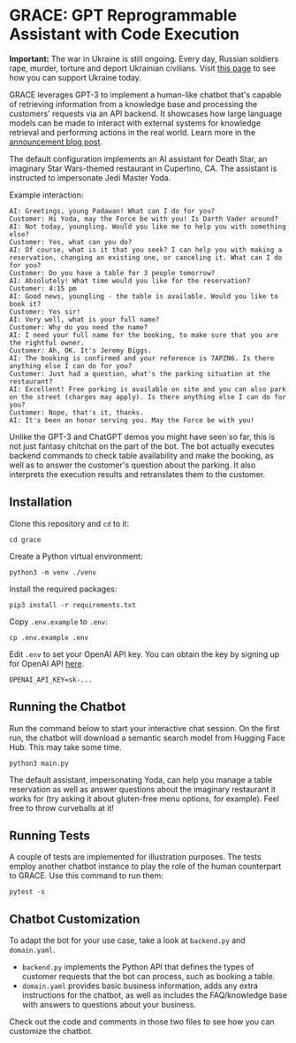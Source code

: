 # GRACE: GPT Reprogrammable Assistant with Code Execution

**Important:** The war in Ukraine is still ongoing. Every day, Russian soldiers rape, murder, torture and deport Ukrainian civilians. Visit [this page](https://war.ukraine.ua/support-ukraine/) to see how you can support Ukraine today.

GRACE leverages GPT-3 to implement a human-like chatbot that's capable of retrieving information from a knowledge base and processing the customers' requests via an API backend. It showcases how large language models can be made to interact with external systems for knowledge retrieval and performing actions in the real world. Learn more in the [announcement blog post](https://artmatsak.com/post/grace/).

The default configuration implements an AI assistant for Death Star, an imaginary Star Wars-themed restaurant in Cupertino, CA. The assistant is instructed to impersonate Jedi Master Yoda.

Example interaction:

```
AI: Greetings, young Padawan! What can I do for you?
Customer: Hi Yoda, may the Force be with you! Is Darth Vader around?
AI: Not today, youngling. Would you like me to help you with something else?
Customer: Yes, what can you do?
AI: Of course, what is it that you seek? I can help you with making a reservation, changing an existing one, or canceling it. What can I do for you?
Customer: Do you have a table for 3 people tomorrow?
AI: Absolutely! What time would you like for the reservation?
Customer: 4:15 pm
AI: Good news, youngling - the table is available. Would you like to book it?
Customer: Yes sir!
AI: Very well, what is your full name?
Customer: Why do you need the name?
AI: I need your full name for the booking, to make sure that you are the rightful owner.
Customer: Ah, OK. It's Jeremy Biggs.
AI: The booking is confirmed and your reference is 7APZN6. Is there anything else I can do for you?
Customer: Just had a question, what's the parking situation at the restaurant?
AI: Excellent! Free parking is available on site and you can also park on the street (charges may apply). Is there anything else I can do for you?
Customer: Nope, that's it, thanks.
AI: It's been an honor serving you. May the Force be with you!
```

Unlike the GPT-3 and ChatGPT demos you might have seen so far, this is not just fantasy chitchat on the part of the bot. The bot actually executes backend commands to check table availability and make the booking, as well as to answer the customer's question about the parking. It also interprets the execution results and retranslates them to the customer.

## Installation

Clone this repository and `cd` to it:

```
cd grace
```

Create a Python virtual environment:

```
python3 -m venv ./venv
```

Install the required packages:

```
pip3 install -r requirements.txt
```

Copy `.env.example` to `.env`:

```
cp .env.example .env
```

Edit `.env` to set your OpenAI API key. You can obtain the key by signing up for OpenAI API [here](https://beta.openai.com/signup).

```
OPENAI_API_KEY=sk-...
```

## Running the Chatbot

Run the command below to start your interactive chat session. On the first run, the chatbot will download a semantic search model from Hugging Face Hub. This may take some time.

```
python3 main.py
```

The default assistant, impersonating Yoda, can help you manage a table reservation as well as answer questions about the imaginary restaurant it works for (try asking it about gluten-free menu options, for example). Feel free to throw curveballs at it!

## Running Tests

A couple of tests are implemented for illustration purposes. The tests employ another chatbot instance to play the role of the human counterpart to GRACE. Use this command to run them:

```
pytest -s
```

## Chatbot Customization

To adapt the bot for your use case, take a look at `backend.py` and `domain.yaml`.

* `backend.py` implements the Python API that defines the types of customer requests that the bot can process, such as booking a table.
* `domain.yaml` provides basic business information, adds any extra instructions for the chatbot, as well as includes the FAQ/knowledge base with answers to questions about your business.

Check out the code and comments in those two files to see how you can customize the chatbot.
